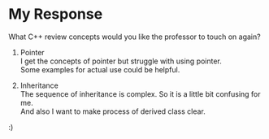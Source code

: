 # My Response
What C++ review concepts would you like the professor to touch on again?

1. Pointer  
I get the concepts of pointer but struggle with using pointer.  
Some examples for actual use could be helpful.

2. Inheritance  
The sequence of inheritance is complex. So it is a little bit confusing for me.  
And also I want to make process of derived class clear.

:)
